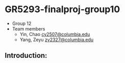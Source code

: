 # GR5293-finalproj-group10

+ Group 12
+ Team members
	+ Yin, Chao cy2507@columbia.edu
	+ Yang, Zeyu zy2327@columbia.edu


## Introduction:

